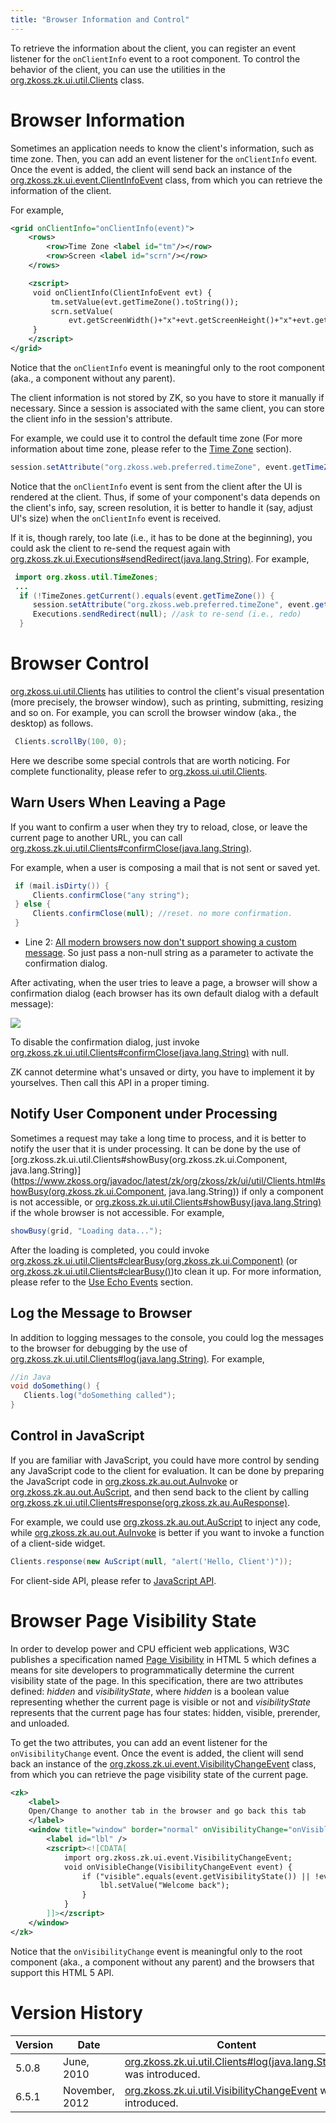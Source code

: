 ```yaml
---
title: "Browser Information and Control"
---
```




To retrieve the information about the client, you can register an event
listener for the `onClientInfo` event to a root component. To control
the behavior of the client, you can use the utilities in the
[org.zkoss.zk.ui.util.Clients](https://www.zkoss.org/javadoc/latest/zk/org/zkoss/zk/ui/util/Clients.html) class.

# Browser Information

Sometimes an application needs to know the client's information, such as
time zone. Then, you can add an event listener for the `onClientInfo`
event. Once the event is added, the client will send back an instance of
the [org.zkoss.zk.ui.event.ClientInfoEvent](https://www.zkoss.org/javadoc/latest/zk/org/zkoss/zk/ui/event/ClientInfoEvent.html) class, from
which you can retrieve the information of the client.

For example,

```xml
<grid onClientInfo="onClientInfo(event)">
    <rows>
        <row>Time Zone <label id="tm"/></row>
        <row>Screen <label id="scrn"/></row>
    </rows>

    <zscript>
     void onClientInfo(ClientInfoEvent evt) {
         tm.setValue(evt.getTimeZone().toString());
         scrn.setValue(
             evt.getScreenWidth()+"x"+evt.getScreenHeight()+"x"+evt.getColorDepth());
     }
    </zscript>
</grid>
```

Notice that the `onClientInfo` event is meaningful only to the root
component (aka., a component without any parent).

The client information is not stored by ZK, so you have to store it
manually if necessary. Since a session is associated with the same
client, you can store the client info in the session's attribute.

For example, we could use it to control the default time zone (For more
information about time zone, please refer to the [Time Zone]({{site.baseurl}}/zk_dev_ref/internationalization/time_zone)
section).

```java
session.setAttribute("org.zkoss.web.preferred.timeZone", event.getTimeZone());
```

Notice that the `onClientInfo` event is sent from the client after the
UI is rendered at the client. Thus, if some of your component's data
depends on the client's info, say, screen resolution, it is better to
handle it (say, adjust UI's size) when the `onClientInfo` event is
received.

If it is, though rarely, too late (i.e., it has to be done at the
beginning), you could ask the client to re-send the request again with
[org.zkoss.zk.ui.Executions#sendRedirect(java.lang.String)](https://www.zkoss.org/javadoc/latest/zk/org/zkoss/zk/ui/Executions.html#sendRedirect(java.lang.String)).
For example,

```java
 import org.zkoss.util.TimeZones;
 ...
  if (!TimeZones.getCurrent().equals(event.getTimeZone()) {
     session.setAttribute("org.zkoss.web.preferred.timeZone", event.getTimeZone()); //update to the session
     Executions.sendRedirect(null); //ask to re-send (i.e., redo)
  }
```

# Browser Control

[org.zkoss.ui.util.Clients](https://www.zkoss.org/javadoc/latest/zk/org/zkoss/ui/util/Clients.html) has utilities to control
the client's visual presentation (more precisely, the browser window),
such as printing, submitting, resizing and so on. For example, you can
scroll the browser window (aka., the desktop) as follows.

```java
 Clients.scrollBy(100, 0);
```

Here we describe some special controls that are worth noticing. For
complete functionality, please refer to
[org.zkoss.ui.util.Clients](https://www.zkoss.org/javadoc/latest/zk/org/zkoss/ui/util/Clients.html).

## Warn Users When Leaving a Page

If you want to confirm a user when they try to reload, close, or leave
the current page to another URL, you can call
[org.zkoss.zk.ui.util.Clients#confirmClose(java.lang.String)](https://www.zkoss.org/javadoc/latest/zk/org/zkoss/zk/ui/util/Clients.html#confirmClose(java.lang.String)).

For example, when a user is composing a mail that is not sent or saved
yet.

```java
 if (mail.isDirty()) {
     Clients.confirmClose("any string");
 } else {
     Clients.confirmClose(null); //reset. no more confirmation.
 }
```

- Line 2: [All modern browsers now don't support showing a custom message](https://developer.mozilla.org/en-US/docs/Web/API/Window/beforeunload_event#compatibility_notes).
  So just pass a non-null string as a parameter to activate the
  confirmation dialog.

After activating, when the user tries to leave a page, a browser will
show a confirmation dialog (each browser has its own default dialog with
a default message):

![]({{site.baseurl}}/zk_dev_ref/images/confirmclose.png)

To disable the confirmation dialog, just invoke
[org.zkoss.zk.ui.util.Clients#confirmClose(java.lang.String)](https://www.zkoss.org/javadoc/latest/zk/org/zkoss/zk/ui/util/Clients.html#confirmClose(java.lang.String))
with null.

ZK cannot determine what's unsaved or dirty, you have to implement it by
yourselves. Then call this API in a proper timing.

## Notify User Component under Processing

Sometimes a request may take a long time to process, and it is better to
notify the user that it is under processing. It can be done by the use
of
[org.zkoss.zk.ui.util.Clients#showBusy(org.zkoss.zk.ui.Component, java.lang.String)](https://www.zkoss.org/javadoc/latest/zk/org/zkoss/zk/ui/util/Clients.html#showBusy(org.zkoss.zk.ui.Component, java.lang.String))
if only a component is not accessible, or
[org.zkoss.zk.ui.util.Clients#showBusy(java.lang.String)](https://www.zkoss.org/javadoc/latest/zk/org/zkoss/zk/ui/util/Clients.html#showBusy(java.lang.String))
if the whole browser is not accessible. For example,

```java
showBusy(grid, "Loading data...");
```

After the loading is completed, you could invoke
[org.zkoss.zk.ui.util.Clients#clearBusy(org.zkoss.zk.ui.Component)](https://www.zkoss.org/javadoc/latest/zk/org/zkoss/zk/ui/util/Clients.html#clearBusy(org.zkoss.zk.ui.Component))
(or
[org.zkoss.zk.ui.util.Clients#clearBusy()](https://www.zkoss.org/javadoc/latest/zk/org/zkoss/zk/ui/util/Clients.html#clearBusy()))to
clean it up. For more information, please refer to the [Use Echo Events]({{site.baseurl}}/zk_dev_ref/ui_patterns/use_echo_events)
section.

## Log the Message to Browser

In addition to logging messages to the console, you could log the
messages to the browser for debugging by the use of
[org.zkoss.zk.ui.util.Clients#log(java.lang.String)](https://www.zkoss.org/javadoc/latest/zk/org/zkoss/zk/ui/util/Clients.html#log(java.lang.String)).
For example,

```java
//in Java
void doSomething() {
   Clients.log("doSomething called");
}
```

## Control in JavaScript

If you are familiar with JavaScript, you could have more control by
sending any JavaScript code to the client for evaluation. It can be done
by preparing the JavaScript code in
[org.zkoss.zk.au.out.AuInvoke](https://www.zkoss.org/javadoc/latest/zk/org/zkoss/zk/au/out/AuInvoke.html) or
[org.zkoss.zk.au.out.AuScript](https://www.zkoss.org/javadoc/latest/zk/org/zkoss/zk/au/out/AuScript.html), and then send back to
the client by calling
[org.zkoss.zk.ui.util.Clients#response(org.zkoss.zk.au.AuResponse)](https://www.zkoss.org/javadoc/latest/zk/org/zkoss/zk/ui/util/Clients.html#response(org.zkoss.zk.au.AuResponse)).

For example, we could use
[org.zkoss.zk.au.out.AuScript](https://www.zkoss.org/javadoc/latest/zk/org/zkoss/zk/au/out/AuScript.html) to inject any code,
while [org.zkoss.zk.au.out.AuInvoke](https://www.zkoss.org/javadoc/latest/zk/org/zkoss/zk/au/out/AuInvoke.html) is better if you
want to invoke a function of a client-side widget.

```java
Clients.response(new AuScript(null, "alert('Hello, Client')"));
```

For client-side API, please refer to [JavaScript API](http://www.zkoss.org/javadoc/latest/jsdoc/).

# Browser Page Visibility State

In order to develop power and CPU efficient web applications, W3C
publishes a specification named [Page Visibility](http://www.w3.org/TR/page-visibility/) in HTML 5 which
defines a means for site developers to programmatically determine the
current visibility state of the page. In this specification, there are
two attributes defined: *hidden* and *visibilityState*, where *hidden*
is a boolean value representing whether the current page is visible or
not and *visibilityState* represents that the current page has four
states: hidden, visible, prerender, and unloaded.

To get the two attributes, you can add an event listener for the
`onVisibilityChange` event. Once the event is added, the client will
send back an instance of the
[org.zkoss.zk.ui.event.VisibilityChangeEvent](https://www.zkoss.org/javadoc/latest/zk/org/zkoss/zk/ui/event/VisibilityChangeEvent.html) class,
from which you can retrieve the page visibility state of the current
page.

```xml
<zk>
    <label>
    Open/Change to another tab in the browser and go back this tab
    </label>
    <window title="window" border="normal" onVisibilityChange="onVisibleChange(event)">
        <label id="lbl" />
        <zscript><![CDATA[
            import org.zkoss.zk.ui.event.VisibilityChangeEvent;
            void onVisibleChange(VisibilityChangeEvent event) {
                if ("visible".equals(event.getVisibilityState()) || !event.isHidden()) {
                    lbl.setValue("Welcome back");
                }
            }
        ]]></zscript>
    </window>
</zk>
```

Notice that the `onVisibilityChange` event is meaningful only to the
root component (aka., a component without any parent) and the browsers
that support this HTML 5 API.

# Version History

| Version | Date           | Content                                                                                        |
|---------|----------------|------------------------------------------------------------------------------------------------|
| 5.0.8   | June, 2010     | [org.zkoss.zk.ui.util.Clients#log(java.lang.String)](https://www.zkoss.org/javadoc/latest/zk/org/zkoss/zk/ui/util/Clients.html#log(java.lang.String)) was introduced. |
| 6.5.1   | November, 2012 | [org.zkoss.zk.ui.util.VisibilityChangeEvent](https://www.zkoss.org/javadoc/latest/zk/org/zkoss/zk/ui/util/VisibilityChangeEvent.html) was introduced.                  |
